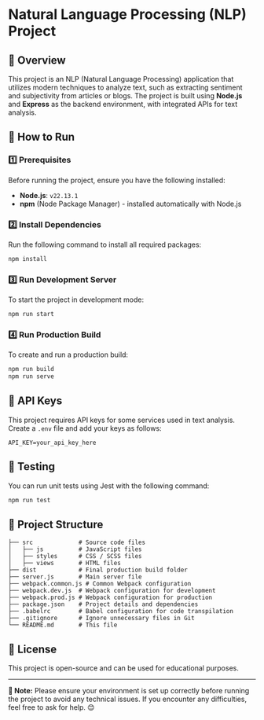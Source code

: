 # Natural Language Processing (NLP) Project

## 📖 Overview
This project is an NLP (Natural Language Processing) application that utilizes modern techniques to analyze text, such as extracting sentiment and subjectivity from articles or blogs. The project is built using **Node.js** and **Express** as the backend environment, with integrated APIs for text analysis.

## 🚀 How to Run

### 1️⃣ Prerequisites
Before running the project, ensure you have the following installed:
- **Node.js**: `v22.13.1`
- **npm** (Node Package Manager) - installed automatically with Node.js

### 2️⃣ Install Dependencies
Run the following command to install all required packages:
```bash
npm install
```

### 3️⃣ Run Development Server
To start the project in development mode:
```bash
npm run start
```

### 4️⃣ Run Production Build
To create and run a production build:
```bash
npm run build
npm run serve
```

## 🔑 API Keys
This project requires API keys for some services used in text analysis. Create a `.env` file and add your keys as follows:
```env
API_KEY=your_api_key_here
```

## 🧪 Testing
You can run unit tests using Jest with the following command:
```bash
npm run test
```

## 📂 Project Structure
```
├── src             # Source code files
│   ├── js          # JavaScript files
│   ├── styles      # CSS / SCSS files
│   ├── views       # HTML files
├── dist            # Final production build folder
├── server.js       # Main server file
├── webpack.common.js # Common Webpack configuration
├── webpack.dev.js  # Webpack configuration for development
├── webpack.prod.js # Webpack configuration for production
├── package.json    # Project details and dependencies
├── .babelrc        # Babel configuration for code transpilation
├── .gitignore      # Ignore unnecessary files in Git
└── README.md       # This file
```

## 📜 License
This project is open-source and can be used for educational purposes.

---
**📌 Note:** Please ensure your environment is set up correctly before running the project to avoid any technical issues. If you encounter any difficulties, feel free to ask for help. 😊

